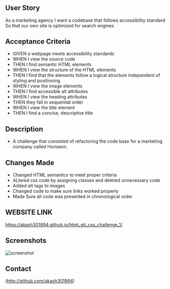# <HORISEON DIGITAL MARKETING>

## User Story

As a marketing agency
I want a codebase that follows accessibility standard
So that our own site is optimized for search engines

## Acceptance Criteria

* GIVEN a webpage meets accessibility standards
* WHEN I view the source code
* THEN I find semantic HTML elements
* WHEN I view the structure of the HTML elements
* THEN I find that the elements follow a logical structure independent of styling and positioning
* WHEN I view the image elements
* THEN I find accessible alt attributes
* WHEN I view the heading attributes
* THEN they fall in sequential order
* WHEN I view the title element
* THEN I find a concise, descriptive title

## Description

* A challenge that consisted of refactoring the code base for a marketing company called Horiseon.

## Changes Made

* Changed HTML semantics to meet proper criteria
* ALtered css code by assigning classes and deleted unnecessary code
* Added alt tags to images
* Changed code to make sure links worked properly
* Made Sure all code was presented in chronological order


## WEBSITE LINK

https://akash301994.github.io/html_git_css_challenge_1/

## Screenshots

![screenshot](/html_git_css_challenge_1/assets/images/horiseon_website.jpeg)

## Contact

(http://github.com/akash301994)
